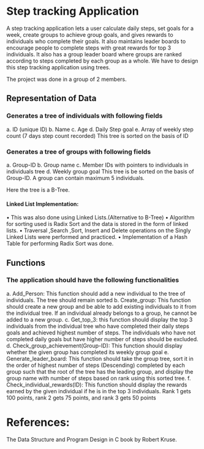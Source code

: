 # Step tracking Application

A step tracking application lets a user calculate daily steps, set goals for a week, create groups to
achieve group goals, and gives rewards to individuals who complete their goals. It also maintains
leader boards to encourage people to complete steps with great rewards for top 3 individuals. It also
has a group leader board where groups are ranked according to steps completed by each group as a
whole. We have to design this step tracking application using trees. 

The project was done in a group of 2 members.

## Representation of Data

### Generates a tree of individuals with following fields
a. ID (unique ID)
b. Name
c. Age
d. Daily Step goal
e. Array of weekly step count (7 days step count recorded)
This tree is sorted on the basis of ID

### Generates a tree of groups with following fields
a. Group-ID
b. Group name
c. Member IDs with pointers to individuals in individuals tree
d. Weekly group goal
This tree is be sorted on the basis of Group-ID. A group can contain maximum 5
individuals.

Here the tree is a B-Tree.

#### Linked List Implementation:
• This was also done using Linked Lists.(Alternative to B-Tree) 
•	Algorithm for sorting used is Radix Sort and the data is stored in the form of linked lists. 
•	Traversal ,Search ,Sort, Insert and Delete operations on the Singly Linked Lists were performed and practiced.
•	Implementation of a Hash Table for performing Radix Sort was done.

## Functions

### The application should have the following functionalities

a. Add_Person: This function should add a new individual to the tree of individuals. The
tree should remain sorted
b. Create_group: This function should create a new group and be able to add existing
individuals to it from the individual tree. If an individual already belongs to a group,
he cannot be added to a new group.
c. Get_top_3: this function should display the top 3 individuals from the individual tree
who have completed their daily steps goals and achieved highest number of steps.
The individuals who have not completed daily goals but have higher number of steps
should be excluded.
d. Check_group_achievement(Group-ID): This function should display whether the
given group has completed its weekly group goal
e. Generate_leader_board: This function should take the group tree, sort it in the
order of highest number of steps (Descending) completed by each group such that
the root of the tree has the leading group, and display the group name with number
of steps based on rank using this sorted tree.
f. Check_individual_rewards(ID): This function should display the rewards earned by
the given individual if he is in the top 3 individuals. Rank 1 gets 100 points, rank 2
gets 75 points, and rank 3 gets 50 points 

# References:
  The Data Structure and Program Design in C book by Robert Kruse.  
